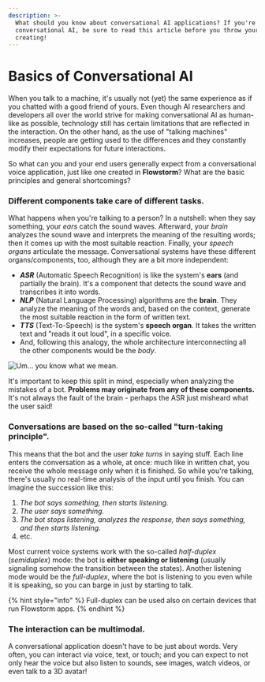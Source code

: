 ```yaml
---
description: >-
  What should you know about conversational AI applications? If you're new to
  conversational AI, be sure to read this article before you throw yourself into
  creating!
---
```


# Basics of Conversational AI

When you talk to a machine, it's usually not (yet) the same experience as if you chatted with a good friend of yours. Even though AI researchers and developers all over the world strive for making conversational AI as human-like as possible, technology still has certain limitations that are reflected in the interaction. On the other hand, as the use of "talking machines" increases, people are getting used to the differences and they constantly modify their expectations for future interactions.

So what can you and your end users generally expect from a conversational voice application, just like one created in **Flowstorm**? What are the basic principles and general shortcomings?

### **Different components take care of different tasks.**

What happens when you're talking to a person? In a nutshell: when they say something, your _ears_ catch the sound waves. Afterward, your _brain_ analyzes the sound wave and interprets the meaning of the resulting words; then it comes up with the most suitable reaction. Finally, your _speech organs_ articulate the message. Conversational systems have these different organs/components, too, although they are a bit more independent:

* _**ASR**_ (Automatic Speech Recognition) is like the system's **ears** (and partially the brain). It's a component that detects the sound wave and transcribes it into words.
* _**NLP**_ (Natural Language Processing) algorithms are the **brain**. They analyze the meaning of the words and, based on the context, generate the most suitable reaction in the form of written text.
* _**TTS**_ (Text-To-Speech) is the system's **speech organ**. It takes the written text and "reads it out loud", in a specific voice.
* And, following this analogy, the whole architecture interconnecting all the other components would be the _body_.

![Um... you know what we mean.](<.gitbook/assets/image (75).png>)

It's important to keep this split in mind, especially when analyzing the mistakes of a bot. **Problems may originate from any of these components.** It's not always the fault of the brain - perhaps the ASR just misheard what the user said!

### **Conversations are based on the so-called "turn-taking principle".**

This means that the bot and the user _take turns_ in saying stuff. Each line enters the conversation as a whole, at once: much like in written chat, you receive the whole message only when it is finished. So while you're talking, there's usually no real-time analysis of the input until you finish. You can imagine the succession like this:

1. _The bot says something, then starts listening._
2. _The user says something._
3. _The bot stops listening, analyzes the response, then says something, and then starts listening._
4. etc.

Most current voice systems work with the so-called _half-duplex_ (_semiduplex_) mode: the bot is **either speaking or listening** (usually signaling somehow the transition between the states). Another listening mode would be the _full-duplex_, where the bot is listening to you even while it is speaking, so you can barge in just by starting to talk.

{% hint style="info" %}
Full-duplex can be used also on certain devices that run Flowstorm apps.
{% endhint %}

### The interaction can be multimodal.&#x20;

A conversational application doesn't have to be just about words. Very often, you can interact via voice, text, or touch; and you can expect to not only hear the voice but also listen to sounds, see images, watch videos, or even talk to a 3D avatar!
